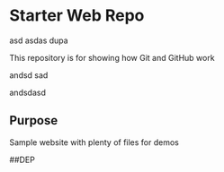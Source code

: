 # Starter Web Repo
asd
asdas
dupa

This repository is for showing how Git and GitHub work

andsd
sad

andsdasd
## Purpose

Sample website with plenty of files for demos

##DEP